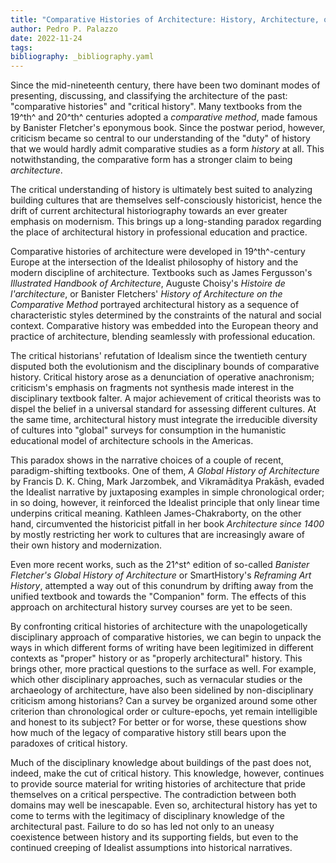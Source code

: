 ```yaml
---
title: "Comparative Histories of Architecture: History, Architecture, or Idealism?"
author: Pedro P. Palazzo
date: 2022-11-24
tags:
bibliography: _bibliography.yaml
---
```


Since the mid-nineteenth century, there have been two dominant modes of
presenting, discussing, and classifying the
architecture of the past: "comparative histories" and "critical
history". Many textbooks from the 19^th^ and 20^th^ centuries adopted a
*comparative method*, made famous by Banister Fletcher's eponymous book.
Since the postwar period, however, criticism
became so central to our understanding of the "duty" of history
that we would hardly admit comparative studies as a
form *history* at all. This notwithstanding, the comparative
form has a stronger claim to being *architecture*.

The critical understanding of history is ultimately best suited to
analyzing building cultures that are themselves self-consciously
historicist, hence the drift of current architectural historiography
towards an ever greater emphasis on modernism.
This brings up a long-standing
paradox regarding the place of architectural history in professional
education and practice.

Comparative histories of architecture were developed in 19^th^-century
Europe at the intersection of the Idealist philosophy of history and the
modern discipline of architecture. Textbooks such as James Fergusson's
*Illustrated Handbook of Architecture*,
Auguste Choisy's *Histoire de l'architecture*, or
Banister Fletchers' *History of Architecture on the Comparative Method*
portrayed architectural history as a sequence of
characteristic styles determined by the
constraints of the natural and social context.
Comparative history was embedded into the European theory and practice
of architecture, blending seamlessly with
professional education.

The critical historians' refutation of Idealism
since the twentieth century disputed both the evolutionism and the
disciplinary bounds of comparative history.
Critical history arose as a denunciation of operative anachronism;
criticism's emphasis on fragments not synthesis made interest in
the disciplinary textbook falter.
A major achievement of critical theorists was to dispel the belief in a
universal standard for assessing different cultures. At the same time,
architectural history must integrate the irreducible diversity of
cultures into "global" surveys for consumption in the humanistic
educational model of architecture schools in the Americas.

This paradox shows in the narrative
choices of a couple of recent, paradigm-shifting textbooks. One of them,
*A Global History of Architecture* by Francis D. K. Ching, Mark
Jarzombek, and Vikramāditya Prakāsh, evaded the
Idealist narrative by juxtaposing examples in simple chronological
order; in so doing, however, it reinforced the Idealist principle that only
linear time underpins critical meaning. Kathleen James-Chakraborty, on
the other hand, circumvented the historicist pitfall in her book
*Architecture since 1400* by mostly restricting her work to cultures
that are increasingly aware of their own history and modernization.

Even more recent works, such as the
21^st^ edition of so-called *Banister Fletcher's Global History of
Architecture* or SmartHistory's *Reframing Art History*, attempted a way
out of this conundrum by drifting away from the unified textbook and
towards the "Companion" form. The effects of this approach on
architectural history survey courses are yet to be seen.

By confronting critical histories of architecture with
the unapologetically disciplinary approach of comparative histories, we
can begin to unpack the ways in which different forms of writing have
been legitimized in different contexts as "proper" history or as
"properly architectural" history. This brings other, more practical
questions to the surface as well. For example, which
other disciplinary approaches, such as vernacular studies or the
archaeology of architecture, have also been sidelined
by non-disciplinary criticism among historians? Can a survey be
organized around some other criterion than chronological order or
culture-epochs, yet remain intelligible and honest to its subject? For
better or for worse, these questions show how much of the legacy of
comparative history still bears upon the paradoxes of critical history.

Much of the disciplinary knowledge about buildings of the past does not,
indeed, make the cut of critical history. This knowledge, however,
continues to provide source material for writing histories of
architecture that pride themselves on a critical perspective. The
contradiction between both domains may well be inescapable.
Even so, architectural history has yet to come to terms with the
legitimacy of disciplinary knowledge of the architectural past. Failure
to do so has led not only to an uneasy coexistence between history and
its supporting fields, but even to the continued creeping of Idealist
assumptions into historical narratives.

